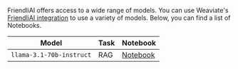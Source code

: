 FriendliAI offers access to a wide range of models. You can use Weaviate's [FriendliAI integration](https://docs.weaviate.io/weaviate/model-providers/friendliai) to use a variety of models. Below, you can find a list of Notebooks.

| Model | Task | Notebook|
| --- | --- | --- |
| `llama-3.1-70b-instruct` | RAG | [Notebook](https://github.com/weaviate/recipes/weaviate-features/model-providers/meta/rag_llama_3.1_70b_instruct_friendliai.ipynb) |
